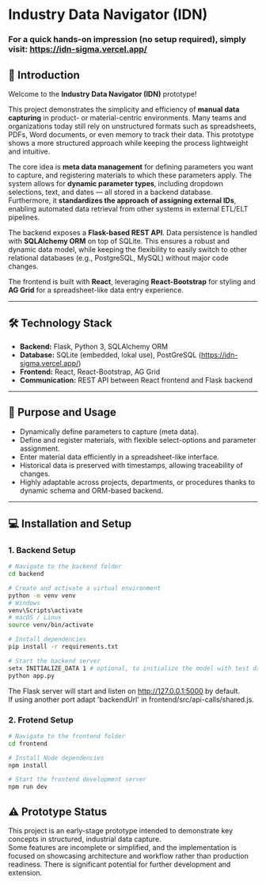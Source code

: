 # Industry Data Navigator (IDN)
### For a quick hands-on impression (no setup required), simply visit: https://idn-sigma.vercel.app/

## 🚀 Introduction

Welcome to the **Industry Data Navigator (IDN)** prototype!  

This project demonstrates the simplicity and efficiency of **manual data capturing** in product- or material-centric environments. Many teams and organizations today still rely on unstructured formats such as spreadsheets, PDFs, Word documents, or even memory to track their data. This prototype shows a more structured approach while keeping the process lightweight and intuitive.  

The core idea is **meta data management** for defining parameters you want to capture, and registering materials to which these parameters apply. The system allows for **dynamic parameter types**, including dropdown selections, text, and dates — all stored in a backend database.  
Furthermore, it **standardizes the approach of assigning external IDs**, enabling automated data retrieval from other systems in external ETL/ELT pipelines.  

The backend exposes a **Flask-based REST API**. Data persistence is handled with **SQLAlchemy ORM** on top of SQLite. This ensures a robust and dynamic data model, while keeping the flexibility to easily switch to other relational databases (e.g., PostgreSQL, MySQL) without major code changes.  

The frontend is built with **React**, leveraging **React-Bootstrap** for styling and **AG Grid** for a spreadsheet-like data entry experience.  


---

## 🛠 Technology Stack

- **Backend:** Flask, Python 3, SQLAlchemy ORM
- **Database:** SQLite (embedded, lokal use), PostGreSQL (https://idn-sigma.vercel.app/)
- **Frontend:** React, React-Bootstrap, AG Grid  
- **Communication:** REST API between React frontend and Flask backend  

---

## 🎯 Purpose and Usage

- Dynamically define parameters to capture (meta data). 
- Define and register materials, with flexible select-options and parameter assignment.  
- Enter material data efficiently in a spreadsheet-like interface.  
- Historical data is preserved with timestamps, allowing traceability of changes.  
- Highly adaptable across projects, departments, or procedures thanks to dynamic schema and ORM-based backend.

---

## 💻 Installation and Setup

### 1. Backend Setup

```bash
# Navigate to the backend folder
cd backend

# Create and activate a virtual environment
python -m venv venv
# Windows
venv\Scripts\activate
# macOS / Linux
source venv/bin/activate

# Install dependencies
pip install -r requirements.txt

# Start the backend server
setx INITIALIZE_DATA 1 # optional, to initialize the model with test data
python app.py
```
The Flask server will start and listen on http://127.0.0.1:5000 by default.  
If using another port adapt 'backendUrl' in frontend/src/api-calls/shared.js.

### 2. Frotend Setup

```bash
# Navigate to the frontend folder
cd frontend

# Install Node dependencies
npm install

# Start the frontend development server
npm run dev
```

## ⚠️ Prototype Status
This project is an early-stage prototype intended to demonstrate key concepts in structured, industrial data capture.  
Some features are incomplete or simplified, and the implementation is focused on showcasing architecture and workflow rather than production readiness. There is significant potential for further development and extension.